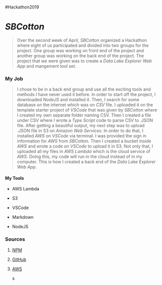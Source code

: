 
#Hackathon2019

# _SBCotton_



> Over the second week of April, _SBCotton_ organized a Hackathon where eight of us participated and divided into two groups for the project. One group was working on front end of the project and another group was working on the back end of the project. The project that we were given was to create a _Data Lake Explorer Web App_ and mangement tool set.



### My Job

> I chose to be in a back end group and use all the exciting tools and methods I have never used it before. In order to start off the project, I downloaded _NodeJS_ and installed it. Then, I search for some database on the internet which was on _CSV_ file. I uploaded it on the template starter project of _VSCode_ that was given by _SBCotton_ where I created my own separate folder naming CSV. Then I created a file under CSV where I wrote a _Type Script_ code to parse CSV to .JSON file. After getting a beautiful output, my next step was to upload .JSON file in S3 on _Amazon Web Services_. In order to do that, I installed _AWS_ on _VSCode_ via terminal. I was provided the sign in information for _AWS_ from _SBCotton_. Then I created a bucket inside _AWS_ and wrote a code on _VSCode_ to upload it in S3. Not only that, I uploaded all my files in _AWS Lambda_ which is the cloud service of _AWS_. Doing this, my code will run in the cloud instead of in my computer. This is how I created a back end of the *Data Lake Explorer Web App*.



#### My Tools

* AWS Lambda

* S3

* VSCode

* Markdown

* NodeJS

  

### Sources

1. [NPM](https://www.npmjs.com/)

2. [GitHub](https://www.github.com/)

3. [AWS](https://aws/amazon.com/)

   s
